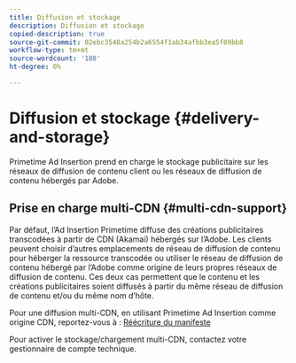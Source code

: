 ```yaml
---
title: Diffusion et stockage
description: Diffusion et stockage
copied-description: true
source-git-commit: 02ebc3548a254b2a6554f1ab34afbb3ea5f09bb8
workflow-type: tm+mt
source-wordcount: '108'
ht-degree: 0%

---
```


# Diffusion et stockage {#delivery-and-storage}

Primetime Ad Insertion prend en charge le stockage publicitaire sur les réseaux de diffusion de contenu client ou les réseaux de diffusion de contenu hébergés par Adobe.

## Prise en charge multi-CDN {#multi-cdn-support}

Par défaut, l’Ad Insertion Primetime diffuse des créations publicitaires transcodées à partir de CDN (Akamai) hébergés sur l’Adobe.  Les clients peuvent choisir d’autres emplacements de réseau de diffusion de contenu pour héberger la ressource transcodée ou utiliser le réseau de diffusion de contenu hébergé par l’Adobe comme origine de leurs propres réseaux de diffusion de contenu.  Ces deux cas permettent que le contenu et les créations publicitaires soient diffusés à partir du même réseau de diffusion de contenu et/ou du même nom d’hôte.

Pour une diffusion multi-CDN, en utilisant Primetime Ad Insertion comme origine CDN, reportez-vous à : [Réécriture du manifeste](../technical-reference/manifest-rewriting.md)

Pour activer le stockage/chargement multi-CDN, contactez votre gestionnaire de compte technique.
